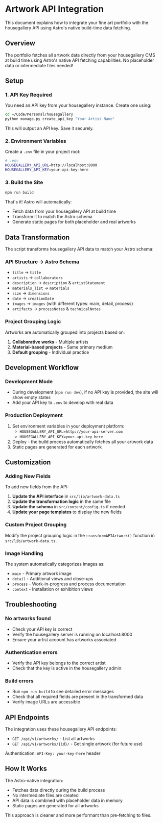 # Artwork API Integration

This document explains how to integrate your fine art portfolio with the housegallery API using Astro's native build-time data fetching.

## Overview

The portfolio fetches all artwork data directly from your housegallery CMS at build time using Astro's native API fetching capabilities. No placeholder data or intermediate files needed!

## Setup

### 1. API Key Required

You need an API key from your housegallery instance. Create one using:

```bash
cd ~/Code/Personal/housegallery
python manage.py create_api_key "Your Artist Name"
```

This will output an API key. Save it securely.

### 2. Environment Variables

Create a `.env` file in your project root:

```bash
# .env
HOUSEGALLERY_API_URL=http://localhost:8000
HOUSEGALLERY_API_KEY=your-api-key-here
```

### 3. Build the Site

```bash
npm run build
```

That's it! Astro will automatically:
- Fetch data from your housegallery API at build time
- Transform it to match the Astro schema
- Generate static pages for both placeholder and real artworks

## Data Transformation

The script transforms housegallery API data to match your Astro schema:

### API Structure → Astro Schema
- `title` → `title`
- `artists` → `collaborators`
- `description` → `description` & `artistStatement`
- `materials_list` → `materials`
- `size` → `dimensions`
- `date` → `creationDate`
- `images` → `images` (with different types: main, detail, process)
- `artifacts` → `processNotes` & `technicalNotes`

### Project Grouping Logic

Artworks are automatically grouped into projects based on:
1. **Collaborative works** - Multiple artists
2. **Material-based projects** - Same primary medium
3. **Default grouping** - Individual practice

## Development Workflow

### Development Mode
- During development (`npm run dev`), if no API key is provided, the site will show empty states
- Add your API key to `.env` to develop with real data

### Production Deployment
1. Set environment variables in your deployment platform:
   - `HOUSEGALLERY_API_URL=http://your-api-server.com`
   - `HOUSEGALLERY_API_KEY=your-api-key-here`
2. Deploy - the build process automatically fetches all your artwork data
3. Static pages are generated for each artwork

## Customization

### Adding New Fields

To add new fields from the API:

1. **Update the API interface** in `src/lib/artwork-data.ts`
2. **Update the transformation logic** in the same file
3. **Update the schema** in `src/content/config.ts` if needed
4. **Update your page templates** to display the new fields

### Custom Project Grouping

Modify the project grouping logic in the `transformAPIArtwork()` function in `src/lib/artwork-data.ts`.

### Image Handling

The system automatically categorizes images as:
- `main` - Primary artwork image
- `detail` - Additional views and close-ups
- `process` - Work-in-progress and process documentation
- `context` - Installation or exhibition views

## Troubleshooting

### No artworks found
- Check your API key is correct
- Verify the housegallery server is running on localhost:8000
- Ensure your artist account has artworks associated

### Authentication errors
- Verify the API key belongs to the correct artist
- Check that the key is active in the housegallery admin

### Build errors
- Run `npm run build` to see detailed error messages
- Check that all required fields are present in the transformed data
- Verify image URLs are accessible

## API Endpoints

The integration uses these housegallery API endpoints:

- `GET /api/v1/artworks/` - List all artworks
- `GET /api/v1/artworks/{id}/` - Get single artwork (for future use)

Authentication: `API-Key: your-key-here` header

## How It Works

The Astro-native integration:
- Fetches data directly during the build process
- No intermediate files are created
- API data is combined with placeholder data in memory
- Static pages are generated for all artworks

This approach is cleaner and more performant than pre-fetching to files.